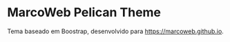 MarcoWeb Pelican Theme
======================
Tema baseado em Boostrap, desenvolvido para https://marcoweb.github.io.
